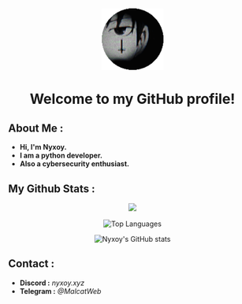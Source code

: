 <h1 align="center"></h1>


<p align="center">
  <img src="nyxoy.png" alt="nyx" width="125">
</p>

<h1 align="center">Welcome to my GitHub profile!</h1>


## About Me :

- **Hi, I'm Nyxoy.**
- **I am a python developer.**
- **Also a cybersecurity enthusiast.**

## My Github Stats :

<p align="center">
  <img src="https://komarev.com/ghpvc/?username=Nyxoy201&color=080606">
</p>

<p align="center">
  <img src="https://github-readme-stats.vercel.app/api/top-langs/?username=Nyxoy201&theme=dark" alt="Top Languages">
</p>

<p align="center">
  <img src="https://github-readme-stats.vercel.app/api?username=Nyxoy201&theme=dark" alt="Nyxoy's GitHub stats">
</p>

## Contact :

- **Discord :** *nyxoy.xyz*
- **Telegram :** *@MalcatWeb*

<h1 align="center"></h1>
